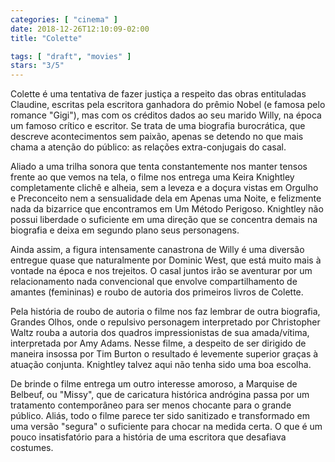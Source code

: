 ```yaml
---
categories: [ "cinema" ]
date: 2018-12-26T12:10:09-02:00
title: "Colette"

tags: [ "draft", "movies" ]
stars: "3/5"
---
```

Colette é uma tentativa de fazer justiça a respeito das obras entituladas Claudine, escritas pela escritora ganhadora do prêmio Nobel (e famosa pelo romance "Gigi"), mas com os créditos dados ao seu marido Willy, na época um famoso crítico e escritor. Se trata de uma biografia burocrática, que descreve acontecimentos sem paixão, apenas se detendo no que mais chama a atenção do público: as relações extra-conjugais do casal.

Aliado a uma trilha sonora que tenta constantemente nos manter tensos frente ao que vemos na tela, o filme nos entrega uma Keira Knightley completamente clichê e alheia, sem a leveza e a doçura vistas em Orgulho e Preconceito nem a sensualidade dela em Apenas uma Noite, e felizmente nada da bizarrice que encontramos em Um Método Perigoso. Knightley não possui liberdade o suficiente em uma direção que se concentra demais na biografia e deixa em segundo plano seus personagens.

Ainda assim, a figura intensamente canastrona de Willy é uma diversão entregue quase que naturalmente por Dominic West, que está muito mais à vontade na época e nos trejeitos. O casal juntos irão se aventurar por um relacionamento nada convencional que envolve compartilhamento de amantes (femininas) e roubo de autoria dos primeiros livros de Colette.

Pela história de roubo de autoria o filme nos faz lembrar de outra biografia, Grandes Olhos, onde o repulsivo personagem interpretado por Christopher Waltz rouba a autoria dos quadros impressionistas de sua amada/vítima, interpretada por Amy Adams. Nesse filme, a despeito de ser dirigido de maneira insossa por Tim Burton o resultado é levemente superior graças à atuação conjunta. Knightley talvez aqui não tenha sido uma boa escolha.

De brinde o filme entrega um outro interesse amoroso, a Marquise de Belbeuf, ou "Missy", que de caricatura histórica andrógina passa por um tratamento contemporâneo para ser menos chocante para o grande público. Aliás, todo o filme parece ter sido sanitizado e transformado em uma versão "segura" o suficiente para chocar na medida certa. O que é um pouco insatisfatório para a história de uma escritora que desafiava costumes.
